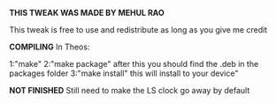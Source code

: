 **THIS TWEAK WAS MADE BY MEHUL RAO**

This tweak is free to use and redistribute as long as you give me credit

**COMPILING**
In Theos:

1:"make"
2:"make package" after this you should find the .deb in the packages folder
3:"make install" this will install to your device"

**NOT FINISHED**
Still need to make the LS clock go away by default